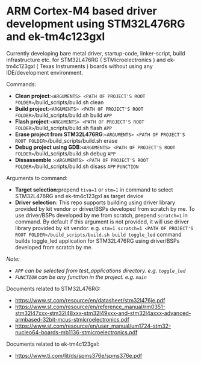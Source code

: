 # ARM Cortex-M4 based driver development using STM32L476RG and ek-tm4c123gxl
Currently developing bare metal driver, startup-code, linker-script, build infrastructure etc. for STM32L476RG ( STMicroelectronics ) and ek-tm4c123gxl ( Texas Instruments ) boards without using any IDE/development environment.

Commands:
- **Clean project**:`<ARGUMENTS> <PATH OF PROJECT'S ROOT FOLDER>`/build_scripts/build.sh clean
- **Build project**:`<ARGUMENTS> <PATH OF PROJECT'S ROOT FOLDER>`/build_scripts/build.sh build `APP`
- **Flash project**:`<ARGUMENTS> <PATH OF PROJECT'S ROOT FOLDER>`/build_scripts/build.sh flash `APP`
- **Erase project from STM32L476RG**:`<ARGUMENTS> <PATH OF PROJECT'S ROOT FOLDER>`/build_scripts/build.sh erase
- **Debug project using GDB**:`<ARGUMENTS> <PATH OF PROJECT'S ROOT FOLDER>`/build_scripts/build.sh debug `APP`
- **Dissassemble** :`<ARGUMENTS> <PATH OF PROJECT'S ROOT FOLDER>`/build_scripts/build.sh disass `APP` `FUNCTION`

Arguments to command:
- **Target selection**:prepend `tiva=1` or `stm=1` in command to select STM32L476RG and ek-tm4c123gxl as target device
- **Driver selection**: This repo supports building using driver library provided by kit vendor or driver/BSPs developed from scratch by me. To use driver/BSPs developed by me from scratch, prepend `scratch=1` in command. By default if this argument is not provided, it will use driver library provided by kit vendor.
e.g. `stm=1 scratch=1 <PATH OF PROJECT'S ROOT FOLDER>/build_scripts/build.sh build toggle_led` command builds toggle_led application for STM32L476RG using driver/BSPs developed from scratch by me.

_Note:_
- _`APP` can be selected from test_applications directory. e.g. `toggle_led`_
- _`FUNCTION` can be any function in the project. e.g. `main`_

Documents related to STM32L476RG:

- https://www.st.com/resource/en/datasheet/stm32l476je.pdf
- https://www.st.com/resource/en/reference_manual/rm0351-stm32l47xxx-stm32l48xxx-stm32l49xxx-and-stm32l4axxx-advanced-armbased-32bit-mcus-stmicroelectronics.pdf
- https://www.st.com/resource/en/user_manual/um1724-stm32-nucleo64-boards-mb1136-stmicroelectronics.pdf

Documents related to ek-tm4c123gxl:

- https://www.ti.com/lit/ds/spms376e/spms376e.pdf